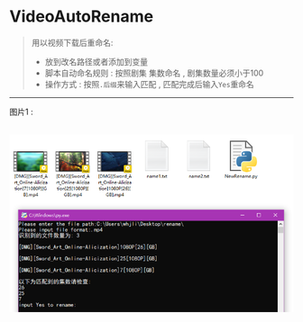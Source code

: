 # VideoAutoRename
> 用以视频下载后重命名:
>
> * 放到改名路径或者添加到变量
> * 脚本自动命名规则 : 按照剧集 集数命名 , 剧集数量必须小于100
> * 操作方式 : 按照`.后缀`来输入匹配 , 匹配完成后输入`Yes`重命名
*********************************************************
图片1 :

​	![](https://github.com/whjlinyi/VideoAutoRename/blob/master/Img/1.png)





